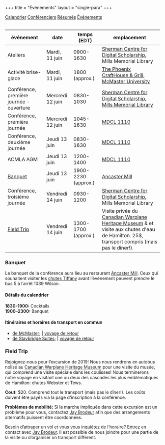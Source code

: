 +++
title = "Événements"
layout = "single-para"
+++

<div class="program expanded button-group">
  <a href="../schedule" class="button">Calendrier</a>
  <a href="../speakers" class="button">Conférenciers</a>
  <a href="../abstracts" class="button">Résumés</a>
  <a href="../events" class="button active">Événements</a>
</div>
<br />

| événement | date | temps (EDT) | emplacement |
|------|-------|-------|-------|
|Ateliers|Mardi, 11 juin|0900-1630|[Sherman Centre for Digital Scholarship](https://scds.ca/), Mills Memorial Library |
|Activité brise-glace|Mardi, 11 juin|1800 (approx.)|[The Phoenix CraftHouse & Grill, McMaster University](https://www.phoenixmcmaster.com/)|
|Conférence, première journée - ouverture|Mercredi 12 juin|0830-1030|[Sherman Centre for Digital Scholarship, Mills Memorial Library](https://goo.gl/maps/GxozpNKJKow)|
|Conférence, première journée|Mercredi 12 juin|1045-1630|[MDCL 1110](https://goo.gl/maps/5gCfojEqTrF2)|
|Conférence, deuxième journée|Jeudi 13 juin|0830-1630|[MDCL 1110](https://goo.gl/maps/5gCfojEqTrF2)|
|ACMLA AGM|Jeudi 13 juin|1200-1400|[MDCL 1110](https://goo.gl/maps/5gCfojEqTrF2)|
|[Banquet](#Banquet)|Jeudi 13 juin|1900-2230 (approx.)|[Ancaster Mill](https://goo.gl/maps/jLZvRUAbPxy)|
|Conférence, troisième journée|Vendredi 14 juin|0930-1200|[Sherman Centre for Digital Scholarship](https://scds.ca/), Mills Memorial Library|
|[Field Trip](#field-trip)|Vendredi 14 juin|1300-1700 (approx.)|Visite privée du [Canadian Warplane Heritage Museum](https://www.warplane.com/) & et visite aux chutes d'eau de Hamilton. 25$, transport compris (mais pas le dîner!).|

### <a name="Banquet"></a>Banquet
Le banquet de la conférence aura lieu au restaurant [Ancaster Mill](https://goo.gl/maps/jLZvRUAbPxy). Ceux qui souhaitent visiter les [chutes Tiffany](https://tourismhamilton.com/hamilton-waterfalls/tiffany-falls) avant l’événement peuvent prendre le bus 5 à l’arrêt 1039 Wilson.

#### Détails du calendrier
**1830-1900:** Cocktails  
**1900–2300:** Banquet  

#### Itinéraires et horaires de transport en commun
- [de McMaster](https://goo.gl/yMfbG6); | [voyage de retour](https://goo.gl/hb8Umy)
- [de Staybridge Suites](https://goo.gl/gYrZB6); | [voyage de retour](https://goo.gl/8vVHpX)

### <a name="field-trip"></a>Field Trip
Rejoignez-nous pour l’excursion de 2019! Nous nous rendrons en autobus nolisé au [Canadian Warplane Heritage Museum](https://www.warplane.com/) pour une visite du musée, qui comprend une visite spéciale dans les coulisses! Nous terminerons notre voyage en visitant une ou deux des cascades les plus emblématiques de Hamilton: chutes Webster et Tews.

**Cout:** $20. Comprend tout le transport (mais pas le dîner!). Les coûts doivent être payés via la page d'inscription à la conférence.

**Problèmes de mobilité:** Si la marche impliquée dans cette excursion est un problème pour vous, contactez [Jay Brodeur](mailto:brodeujj@mcmaster.ca) afin que des arrangements alternatifs puissent être coordonnées.

Besoin d’attraper un vol et vous vous inquiétez de l’horaire? Entrez en contact avec [Jay Brodeur](mailto:brodeujj@mcmaster.ca). Il est possible de nous joindre pour une partie de la visite ou d’organiser un transport différent. 


<!--

Format example from last year:

| événement | date | temps (PDT) | emplacement|
|------|-------|-------|-------|
|Ateliers|Mardi 20 juin|0900-1600|[SFU Vancouver Harbour Centre](http://www.sfu.ca/campuses/vancouver.html) - Salle informatique 1350|
|Activité brise-glace|Mardi 20 juin|1800 (approx.)|[TAPshack - Coal Harbour, 1199 W Cordova St](http://tapshack.ca/menu.html)|
|Conférence, première journée|Mercredi 21 juin|0830-1600|[SFU Vancouver](http://www.sfu.ca/campuses/vancouver.html) - 1400-1420 Segal Centre|
|Conférence, deuxième journée|Jeudi 22 juin|0830-1630|[SFU Vancouver](http://www.sfu.ca/campuses/vancouver.html) - 1400-1420 Segal Centre|
|Assemblée générale annuelle de l’ACACC|Jeudi 22 juin|1200-1400|[SFU Vancouver](http://www.sfu.ca/campuses/vancouver.html) - 1400-1420 Segal Centre|
|[Banquet](#Banquet)|Jeudi 22 juin|1900-2215 (approx.)|[SFU Burnaby](http://www.sfu.ca/campuses/burnaby.html)|
|Conférence, troisième journée|Vendredi 23 juin|0930-1200|[SFU Vancouver](http://www.sfu.ca/campuses/vancouver.html) - 1700 Labatt Hall|
|Excursion|Vendredi 23 juin|1330-1545 (approx.)|Private boat tour of False Creek with drop off at Granville Island Public Market for lunch. Tour of the [City of Vancouver Archives](http://vancouver.ca/your-government/city-of-vancouver-archives.aspx) and a visit to the [Museum of Vancouver](http://www.museumofvancouver.ca/). Cost: $21.75, including all transportation (but not lunch!).|

### <a name="Banquet"></a>Banquet

**1815:** Chartered bus to banquet leaves Harbour Centre to take us to SFU's Diamond Alumni Club at the top of Burnaby Mountain
**1900–2215:** Banquet
**2215:** Chartered bus back to Harbour Centre leaves banquet

### Excursion

** Détails: ** Excursion en bateau de False Creek, dîner au marché public de Granville Island et visite en coulisses des Archives de la ville de Vancouver.

Rejoignez-nous pour l’excursion de 2017! Nous commencerons avec notre propre tour en bateau privé de False Creek sur un [Vancouver Aquabus]](http://theaquabus.com/) agréé, qui nous emmènera au [marché public de Granville Island](http://granvilleisland.com/public-market) pour le dîner (achetez le vôtre).

Après le dîner à Granville Island, nous allons faire une promenade de 20 minutes le long de la digue aux [Archives de la ville de Vancouver](http://vancouver.ca/your-government/city-of-vancouver-archives.aspx) pour une tournée en coulisses. Les Archives ont une vaste collection de plans de Vancouver, des [plans d'architecture et des plans d'assurance incendie](https://www.flickr.com/photos/vancouver-archives/sets/72157666436867171). Ils ont aussi complété un certain nombre de [grands projets de numérisation](http://www.vancouverarchives.ca/tags/maps/) axés sur ce contenu au cours des dernières années.

Nous allons ensuite faire une courte promenade pour prendre un bus rapide en direction de SFU Vancouver, pour une arrivée de 15h45.

Coût: 11 $. Comprend tout le transport (mais pas le dîner!)

** Problèmes de mobilité: ** Si la marche impliquée dans cette excursion est un problème pour vous, contactez [Julie Jones](mailto: jsj7@sfu.ca) afin que des arrangements alternatifs puissent être coordonnées. 

Besoin d'attraper un vol et vous vous inquiétez de l’horaire? Entrez en contact avec [Julie Jones](mailto: jsj7@sfu.ca). Il est possible de nous joindre pour une partie de la visite ou d’organiser un transport différent.
-->